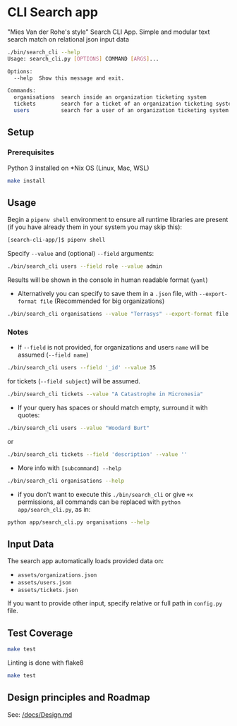 # CLI Search app

"Mies Van der Rohe's style" Search CLI App. 
Simple and modular text search match on relational json input data

```bash
./bin/search_cli --help
Usage: search_cli.py [OPTIONS] COMMAND [ARGS]...

Options:
  --help  Show this message and exit.

Commands:
  organisations  search inside an organization ticketing system
  tickets        search for a ticket of an organization ticketing system
  users          search for a user of an organization ticketing system
```
## Setup

### Prerequisites

Python 3 installed on *Nix OS (Linux, Mac, WSL)

```bash
make install 
```

## Usage

Begin a `pipenv shell` environment to ensure all runtime libraries are present (if you have already them in your system you may skip this):

```bash
[search-cli-app/]$ pipenv shell
```

Specify `--value` and (optional) `--field` arguments:

```bash
./bin/search_cli users --field role --value admin
```

Results will be shown in the console in human readable format (`yaml`)

* Alternatively you can specify to save them in a `.json` file, with `--export-format file`
(Recommended for big organizations)

```bash
./bin/search_cli organisations --value "Terrasys" --export-format file
```

### Notes

*  If `--field` is not provided, for organizations and users `name` will be assumed (`--field name`)

```bash
./bin/search_cli users --field '_id' --value 35
```

for tickets (`--field subject`) will be assumed. 

```bash
./bin/search_cli tickets --value "A Catastrophe in Micronesia"
```

* If your query has spaces or should match empty, surround it with quotes:
```bash
./bin/search_cli users --value "Woodard Burt"
```
or
```bash
./bin/search_cli tickets --field 'description' --value ''
```

* More info with `[subcommand] --help` 

```bash
./bin/search_cli organisations --help
```

* if you don't want to execute this `./bin/search_cli` or give `+x` permissions, all commands can be replaced with `python app/search_cli.py`, as in:

```bash
python app/search_cli.py organisations --help
```

## Input Data

The search app automatically loads provided data on:
- `assets/organizations.json`
- `assets/users.json`
- `assets/tickets.json`

If you want to provide other input, specify relative or full path in `config.py` file.

## Test Coverage

```bash
make test
```

Linting is done with flake8

```bash
make test
```

## Design principles and Roadmap

See: [/docs/Design.md](/docs/Design.md)